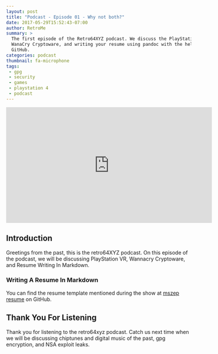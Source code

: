 ```yaml
---
layout: post
title: "Podcast - Episode 01 - Why not both?"
date: 2017-05-29T15:52:43-07:00
author: RetroMe
summary: >
  The first episode of the Retro64XYZ podcast. We discuss the PlayStation VR,
  WanaCry Cryptoware, and writing your resume using pandoc with the help of
  GitHub.
categories: podcast
thumbnail: fa-microphone
tags:
 - gpg
 - security
 - games
 - playstation 4
 - podcast
---
```


<div class="video-container">
	<iframe width="560" height="315"
		src="https://www.youtube.com/embed/kDhuaFu8Tk0" frameborder="0"
		allowfullscreen>
	</iframe>
</div>

## Introduction

Greetings from the past, this is the retro64XYZ podcast. On this episode of the
podcast, we will be discussing PlayStation VR, Wannacry Cryptoware, and Resume
Writing In Markdown.

### Writing A Resume In Markdown

You can find the resume template mentioned during the show at 
[mszep resume][MDResume] on GitHub.

## Thank You For Listening

Thank you for listening to the retro64xyz podcast. Catch us next time when we
will be discussing chiptunes and digital music of the past, gpg encryption, and
NSA exploit leaks.

[MDResume]: https://github.com/mszep/pandoc_resume 'A Pandoc Powered Markdown Fueled Resume Template'
